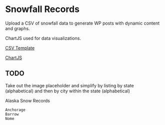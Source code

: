 # Snowfall Records

Upload a CSV of snowfall data to generate WP posts with dynamic content and graphs. 

ChartJS used for data visualizations.

[CSV Template]('./data.csv')

[ChartJS](https://www.chartjs.org/)


## TODO
Take out the image placeholder and simplify by listing by state (alphabetical) and then by city within the state (alphabetical)

Alaska Snow Records

    Anchorage
    Barrow
    Nome